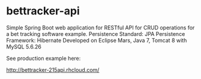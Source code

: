 # bettracker-api
Simple Spring Boot web application for RESTful API for CRUD operations for a bet tracking software example. Persistence Standard: JPA Persistence Framework: Hibernate Developed on Eclipse Mars, Java 7, Tomcat 8 with MySQL 5.6.26

See production example here:

http://bettracker-215api.rhcloud.com/

